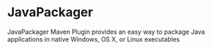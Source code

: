 # JavaPackager
JavaPackager Maven Plugin provides an easy way to package Java applications in native Windows, OS X, or Linux executables
